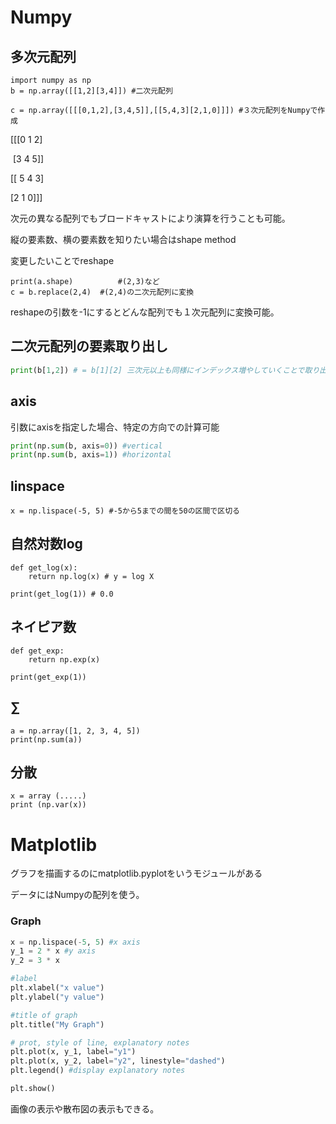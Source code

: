 # Numpy

## 多次元配列

```
import numpy as np
b = np.array([[1,2][3,4]]) #二次元配列

c = np.array([[[0,1,2],[3,4,5]],[[5,4,3][2,1,0]]]) #３次元配列をNumpyで作成
```

[[[0 1 2]

​	[3 4 5]]

 [[ 5 4 3]

   [2 1 0]]]

次元の異なる配列でもブロードキャストにより演算を行うことも可能。

縦の要素数、横の要素数を知りたい場合はshape method

変更したいことでreshape

```
print(a.shape) 			#(2,3)など
c = b.replace(2,4)  #(2,4)の二次元配列に変換
```

reshapeの引数を-1にするとどんな配列でも１次元配列に変換可能。

## 二次元配列の要素取り出し

```python
print(b[1,2]) # = b[1][2] 三次元以上も同様にインデックス増やしていくことで取り出せる
```

## axis

引数にaxisを指定した場合、特定の方向での計算可能

```python
print(np.sum(b, axis=0)) #vertical
print(np.sum(b, axis=1)) #horizontal
```

## linspace

```
x = np.lispace(-5, 5) #-5から5までの間を50の区間で区切る
```

## 自然対数log

```
def get_log(x):
	return np.log(x) # y = log X
	
print(get_log(1)) # 0.0 
```

## ネイピア数 

```
def get_exp:
	return np.exp(x)

print(get_exp(1)) 
```

## ∑

```
a = np.array([1, 2, 3, 4, 5])
print(np.sum(a))
```



## 分散

```
x = array (.....)
print (np.var(x))
```



# Matplotlib

グラフを描画するのにmatplotlib.pyplotをいうモジュールがある

データにはNumpyの配列を使う。

### Graph

```python
x = np.lispace(-5, 5) #x axis
y_1 = 2 * x #y axis
y_2 = 3 * x

#label
plt.xlabel("x value")
plt.ylabel("y value")

#title of graph
plt.title("My Graph")

# prot, style of line, explanatory notes
plt.plot(x, y_1, label="y1")
plt.plot(x, y_2, label="y2", linestyle="dashed")
plt.legend() #display explanatory notes

plt.show()
```

画像の表示や散布図の表示もできる。